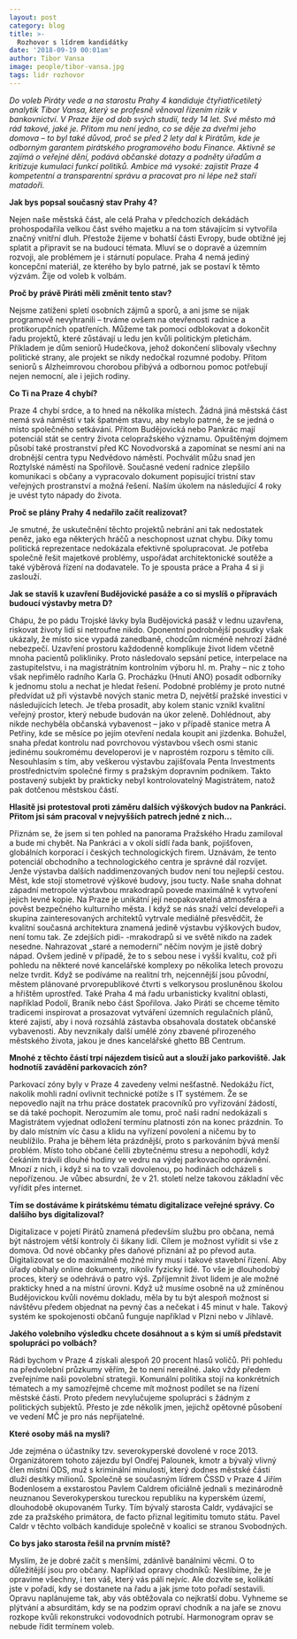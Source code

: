 ```yaml
---
layout: post
category: blog
title: >-  
  Rozhovor s lídrem kandidátky
date: '2018-09-19 00:01am'
author: Tibor Vansa
image: people/tibor-vansa.jpg
tags: lidr rozhovor
---
```


<i>Do voleb Piráty vede a na starostu Prahy 4 kandiduje čtyřiatřicetiletý analytik Tibor Vansa, který se profesně věnoval řízením rizik v bankovnictví.
V Praze žije od dob svých studií, tedy 14 let. Své město má rád takové,
jaké je. Přitom mu není jedno, co se děje za dveřmi jeho domova – to byl
také důvod, proč se před 2 lety dal k Pirátům, kde je odborným garantem
pirátského programového bodu Finance. Aktivně se zajímá o veřejné dění,
podává občanské dotazy a podněty úřadům a kritizuje kumulaci funkcí
politiků. Ambice má vysoké: zajistit Praze 4 kompetentní a transparentní
správu a pracovat pro ni lépe než staří matadoři.</i>


<b>Jak bys popsal současný stav Prahy 4?</b>

Nejen naše městská část, ale celá Praha v předchozích dekádách prohospodařila velkou část svého majetku a na tom
stávajícím si vytvořila značný vnitřní dluh. Přestože žijeme v bohatší části Evropy, bude obtížné jej splatit a připravit
se na budoucí témata. Mluví se o dopravě a územním rozvoji, ale problémem
je i stárnutí populace. Praha 4 nemá jediný koncepční materiál, ze kterého
by bylo patrné, jak se postaví k těmto výzvám. Žije od voleb k volbám.

<b>Proč by právě Piráti měli změnit tento stav?</b>

Nejsme zatíženi spletí osobních zájmů a sporů, a ani jsme se nijak programově
nevyhranili – trváme ovšem na otevřenosti radnice a protikorupčních opatřeních. 
Můžeme tak pomoci odblokovat a dokončit řadu projektů, které zůstávají u ledu jen kvůli politickým
pletichám. Příkladem je dům seniorů Hudečkova, jehož dokončení slibovaly
všechny politické strany, ale projekt se nikdy nedočkal rozumné podoby. Přitom seniorů s Alzheimrovou chorobou
přibývá a odbornou pomoc potřebují nejen nemocní, ale i jejich rodiny.

<b>Co Ti na Praze 4 chybí?</b>

Praze 4 chybí srdce, a to hned na několika místech. Žádná jiná městská
část nemá svá náměstí v tak špatném stavu, aby nebylo patrné, že se jedná
o místo společného setkávání. Přitom Budějovická nebo Pankrác mají potenciál
stát se centry života celopražského významu. Opuštěným dojmem
působí také prostranství před KC Novodvorská a zapomínat se nesmí ani
na drobnější centra typu Nedvědovo náměstí. Pochválit můžu snad jen
Roztylské náměstí na Spořilově. Současné vedení radnice zlepšilo
komunikaci s občany a vypracovalo dokument popisující tristní stav veřejných
prostranství a možná řešení. Naším úkolem na následující 4 roky je uvést tyto nápady do života.

<b>Proč se plány Prahy 4 nedařilo začít realizovat?</b>

Je smutné, že uskutečnění těchto projektů nebrání ani tak nedostatek
peněz, jako ega některých hráčů a neschopnost uznat chybu. Díky tomu
politická reprezentace nedokázala efektivně spolupracovat. Je potřeba
společně řešit majetkové problémy, uspořádat architektonické soutěže
a také výběrová řízení na dodavatele. To je spousta práce a Praha 4 si ji zaslouží.

<b>Jak se stavíš k uzavření Budějovické pasáže a co si myslíš o přípravách budoucí výstavby metra D?</b>

Chápu, že po pádu Trojské lávky byla Budějovická pasáž v lednu uzavřena,
riskovat životy lidí si netroufne nikdo. Oponentní podrobnější posudky však
ukázaly, že místo sice vypadá zanedbaně, chodcům nicméně nehrozí žádné
nebezpečí. Uzavření prostoru každodenně komplikuje život lidem včetně
mnoha pacientů polikliniky. Proto následovalo sepsání petice, interpelace
na zastupitelstvu, i na magistrátním kontrolním výboru hl. m. Prahy – nic
z toho však nepřimělo radního Karla G. Procházku (Hnutí ANO) posadit
odborníky k jednomu stolu a nechat je hledat řešení.
Podobné problémy je proto nutné předvídat už při výstavbě nových stanic
metra D, největší pražské investici v následujících letech. Je třeba prosadit,
aby kolem stanic vznikl kvalitní veřejný prostor, který nebude budován na úkor
zeleně. Dohlédnout, aby nikde nechyběla občanská vybavenost – jako v případě
stanice metra A Petřiny, kde se měsíce po jejím otevření nedala koupit ani jízdenka.
Bohužel, snaha předat kontrolu nad povrchovou výstavbou všech osmi
stanic jedinému soukromému developerovi je v naprostém rozporu s těmito cíli. Nesouhlasím s tím, aby veškerou výstavbu
zajišťovala Penta Investments prostřednictvím společné firmy s pražským
dopravním podnikem. Takto postavený subjekt by prakticky nebyl kontrolovatelný
Magistrátem, natož pak dotčenou městskou částí.

<b>Hlasitě jsi protestoval proti záměru dalších výškových budov na Pankráci. Přitom jsi sám pracoval v nejvyšších patrech jedné z nich…</b>

Přiznám se, že jsem si ten pohled na panorama Pražského Hradu zamiloval
a bude mi chybět. Na Pankráci a v okolí sídlí řada bank, pojišťoven, globálních
korporací i českých technologických firem. Uznávám, že tento potenciál
obchodního a technologického centra je správné dál rozvíjet. Jenže výstavba
dalších naddimenzovaných budov není tou nejlepší cestou. Měst, kde stojí stometrové
výškové budovy, jsou tucty. Naše snaha dohnat západní metropole
výstavbou mrakodrapů povede maximálně k vytvoření jejich levné kopie.
Na Praze je unikátní její neopakovatelná atmosféra a pověst bezpečného kulturního
města. I když se nás snaží velcí developeři a skupina zainteresovaných
architektů vytrvale mediálně přesvědčit, že kvalitní současná architektura
znamená jedině výstavbu výškových budov, není tomu tak. Ze zdejších pidi-
-mrakodrapů si ve světě nikdo na zadek nesedne. Nahrazovat „staré a nemoderní“
něčím novým je jistě dobrý nápad. Ovšem jedině v případě, že to s sebou
nese i vyšší kvalitu, což při pohledu na některé nové kancelářské komplexy
po několika letech provozu nelze tvrdit. Když se podíváme na realitní trh, nejcennější
jsou původní, městem plánované prvorepublikové čtvrti s velkorysou
prosluněnou školou a hřištěm uprostřed. Také Praha 4 má řadu urbanisticky
kvalitní oblasti, například Podolí, Braník nebo část Spořilova. Jako Piráti se chceme těmito tradicemi inspirovat
a prosazovat vytváření územních regulačních plánů, které zajistí, aby i nová rozsáhlá zástavba obsahovala
dostatek občanské vybavenosti. Aby nevznikaly další umělé zóny zbavené přirozeného městského života, jakou je
dnes kancelářské ghetto BB Centrum.

<b>Mnohé z těchto částí trpí nájezdem tisíců aut a slouží jako parkoviště. Jak hodnotíš zavádění parkovacích zón?</b>

Parkovací zóny byly v Praze 4 zavedeny velmi nešťastně. Nedokážu říct, nakolik
mohli radní ovlivnit technické potíže s IT systémem. Že se nepovedlo najít
na trhu práce dostatek pracovníků pro vyřizování žádostí, se dá také pochopit.
Nerozumím ale tomu, proč naši radní nedokázali s Magistrátem vyjednat odložení
termínu platnosti zón na konec prázdnin. To by dalo místním víc času
a klidu na vyřízení povolení a ničemu by to neublížilo. Praha je během léta
prázdnější, proto s parkováním bývá menší problém. Místo toho občané čelili zbytečnému stresu a nepohodlí, když čekáním trávili
dlouhé hodiny ve vedru na výdej parkovacího oprávnění. Mnozí z nich, i když si na to vzali dovolenou, po hodinách odcházeli s nepořízenou. Je vůbec absurdní, že v 21. století nelze takovou
základní věc vyřídit přes internet.

<b>Tím se dostáváme k pirátskému tématu digitalizace veřejné správy. Co dalšího bys digitalizoval?</b>

Digitalizace v pojetí Pirátů znamená především službu pro občana, nemá být
nástrojem větší kontroly či šikany lidí. Cílem je možnost vyřídit si vše z domova.
Od nové občanky přes daňové přiznání až po převod auta. Digitalizovat se
do maximálně možné míry musí i takové stavební řízení. Aby úřady obíhaly online
dokumenty, nikoliv fyzicky lidé. To vše je dlouhodobý proces, který se odehrává
o patro výš. Zpříjemnit život lidem je ale možné prakticky hned a na místní
úrovni. Když už musíme osobně na už zmíněnou Budějovickou kvůli novému
dokladu, měla by tu být alespoň možnost si návštěvu předem objednat na pevný
čas a nečekat i 45 minut v hale. Takový systém ke spokojenosti občanů funguje například v Plzni nebo v Jihlavě.

<b>Jakého volebního výsledku chcete dosáhnout a s kým si umíš představit spolupráci po volbách?</b>

Rádi bychom v Praze 4 získali alespoň 20 procent hlasů voličů. Při pohledu
na předvolební průzkumy věřím, že to není nereálné. Jako vždy předem zveřejníme
naši povolební strategii. Komunální politika stojí na konkrétních tématech
a my samozřejmě chceme mít možnost podílet se na řízení městské části. Proto
předem nevylučujeme spolupráci s žádným z politických subjektů. Přesto je zde
několik jmen, jejichž opětovné působení ve vedení MČ je pro nás nepřijatelné.

<b>Které osoby máš na mysli?</b>

Jde zejména o účastníky tzv. severokyperské dovolené v roce 2013. Organizátorem
tohoto zájezdu byl Ondřej Palounek, kmotr a bývalý vlivný člen
místní ODS, muž s kriminální minulostí, který dodnes městské části dluží desítky
milionů. Společně se současným lídrem ČSSD v Praze 4 Jiřím Bodenlosem
a exstarostou Pavlem Caldrem oficiálně jednali s mezinárodně neuznanou
Severokyperskou tureckou republiku na kyperském území, dlouhodobě okupovaném
Turky. Tím bývalý starosta Caldr, vydávající se zde za pražského
primátora, de facto přiznal legitimitu tomuto státu. Pavel Caldr v těchto volbách
kandiduje společně v koalici se stranou Svobodných.

<b>Co bys jako starosta řešil na prvním místě?</b>

Myslím, že je dobré začít s menšími, zdánlivě banálními věcmi. O to důležitější
jsou pro občany. Například opravy chodníků: Neslíbíme, že je opravíme
všechny, i ten váš, který vás pálí nejvíc. Ale dozvíte se, kolikátí jste v pořadí, kdy
se dostanete na řadu a jak jsme toto pořadí sestavili. Opravu naplánujeme tak,
aby vás obtěžovala co nejkratší dobu. Vyhneme se plýtvání a absurditám, kdy
se na podzim opraví chodník a na jaře se znovu rozkope kvůli rekonstrukci
vodovodních potrubí. Harmonogram oprav se nebude řídit termínem voleb.
